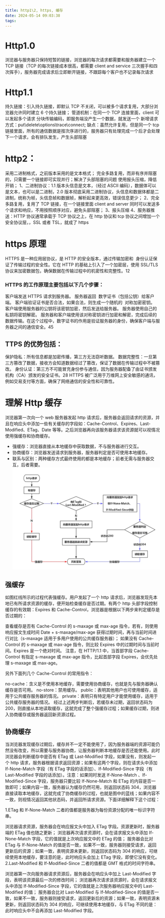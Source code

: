 ```yaml
---
title: http1\2, https, 缓存
date: 2024-05-14 09:03:38
tags:
---
```


# Http1.0

浏览器与服务器只保持短暂的链接，浏览器的每次请求都需要和服务器建立一个 TCP 链接（TCP 的每次链接成本很高，都需要 client and service 三次握手和四次挥手），服务器完成请求后立即断开链接，不跟踪每个客户也不记录每次请求

# Http1.1

持久链接：引入持久链接，即默认 TCP 不关闭，可以被多个请求复用，大部分浏览器允许同时建立 6 个持久链接；
管道机制：在同一个 TCP 连接里面，client 可以发起多个请求
分块传输编码，即服务端没产生一个数据，就发送一个
新增请求方式：put\delete\options\trace\connect;
缺点：虽然允许复用，但是同一个 tcp 链接里面，所有的通信数据是按次序进行的，服务器只有处理完成一个后才会处理下一个请求，会有排队发生，产生头部阻塞

# http2：

采用二进制格式，之前版本采用的是文本格式；
完全多路复用，而非有序并阻塞的，只需要一个链接即可实现并行；解决了头部阻塞的问题
使用报头压缩，降低开销；
1、二进制协议：1.1 版本头信息是文本，（经过 ASCII 编码），数据体可以是文本，也可以是二进制，2.0 版本彻底采用二进制协议，头信息和数据体都是二进制，统称为帧，头信息帧和数据帧，解析起来更高效，错误信息更少；
2、完全多路复用，复用了 TCP 链接，在一个链接里面 client and server 同时可以发送多个请求和响应，不用按照顺序对应，避免头部阻塞；
3、报头压缩
4、服务器推送：HTTP 协议通常承载于 TCP 协议之上，在 http 协议和 tcp 协议之间增加一个安全协议层，，SSL 或者 TSL，就成了 https

# https 原理

‌HTTPS 是一种应用层协议，是 HTTP 的安全版本，通过传输加密和 ‌ 身份认证保证了传输过程的安全性。它在 HTTP 的基础上引入了一个加密层，使用 SSL/TLS 协议来加密数据包，确保数据在传输过程中的机密性和完整性。‌12

### HTTPS 的工作原理主要包括以下几个步骤：

客户端发送 HTTPS 请求到服务器。
服务器返回 ‌ 数字证书（包括公钥）给客户端。
客户端验证证书是否合法，如果合法，则生成一个随机的 ‌ 对称加密密钥。
客户端使用服务器的公钥将该密钥加密，然后发送给服务器。
服务器使用自己的私钥将密钥解密。
服务器和客户端使用该对称密钥进行加密和解密，完成后续的数据传输。在这个过程中，数字证书的作用是验证服务器的身份，确保客户端与服务器之间的通信安全。‌45

## TTPS 的优势包括：

保护隐私：所有信息都是加密传播，第三方无法窃听数据。
数据完整性：一旦第三方篡改了数据，接收方会知道数据经过了篡改，保证了数据在传输过程中不被篡改。
身份认证：第三方不可能冒充身份参与通信，因为服务器配备了由证书颁发机构（CA）颁发的安全证书。‌28
HTTPS 被广泛用于万维网上安全敏感的通讯，例如交易支付等方面，确保了网络通信的安全性和可靠性。

# 理解 Http 缓存

浏览器第一次向一个 web 服务器发起 http 请求后，服务器会返回请求的资源，并且在响应头中添加一些有关缓存的字段如：Cache-Control、Expires、Last-Modified、ETag、Date 等等。之后浏览器再向该服务器请求该资源就可以视情况使用强缓存和协商缓存。

- 强缓存：浏览器直接从本地缓存中获取数据，不与服务器进行交互。
- 协商缓存：浏览器发送请求到服务器，服务器判定是否可使用本地缓存。
- 联系与区别：两种缓存方式最终使用的都是本地缓存；前者无需与服务器交互，后者需要。
  ![alt text](image.png)

## 强缓存

如图红线所示的过程代表强缓存。用户发起了一个 http 请求后，浏览器发现先本地已有所请求资源的缓存，便开始检查缓存是否过期。有两个 http 头部字段控制缓存的有效期：Expires 和 Cache-Control，浏览器是根据以下两步来判定缓存是否过期的：

查看缓存是否有 Cache-Control 的 s-maxage 或 max-age 指令，若有，则使用响应报文生成时间 Date + s-maxage/max-age 获得过期时间，再与当前时间进行对比（s-maxage 适用于多用户使用的公共缓存服务器）；
如果没有 Cache-Control 的 s-maxage 或 max-age 指令，则比较 Expires 中的过期时间与当前时间。Expires 是一个绝对时间。
注意，在 HTTP/1.1 中，当首部字段 Cache-Control 有指定 s-maxage 或 max-age 指令，比起首部字段 Expires，会优先处理 s-maxage 或 max-age。

另外下面列几个 Cache-Control 的常用指令：

no-cache：含义是不使用本地缓存，需要使用协商缓存，也就是先与服务器确认缓存是否可用。
no-store：禁用缓存。
public：表明其他用户也可使用缓存，适用于公共缓存服务器的情况。
private：表明只有特定用户才能使用缓存，适用于公共缓存服务器的情况。
经过上述两步判断后，若缓存未过期，返回状态码为 200，则直接从本地读取缓存，这就完成了整个强缓存过程；如果缓存过期，则进入协商缓存或服务器返回新资源过程。

## 协商缓存

当浏览器发现缓存过期后，缓存并不一定不能使用了，因为服务器端的资源可能仍然没有改变，所以需要与服务器协商，让服务器判断本地缓存是否还能使用。此时浏览器会判断缓存中是否有 ETag 或 Last-Modified 字段，如果没有，则发起一个 http 请求，服务器根据请求返回资源；如果有这两个字段，则在请求头中添加 If-None-Match 字段（有 ETag 字段的话添加）、If-Modified-Since 字段（有 Last-Modified 字段的话添加）。注意：如果同时发送 If-None-Match 、If-Modified-Since 字段，服务器只要比较 If-None-Match 和 ETag 的内容是否一致即可；如果内容一致，服务器认为缓存仍然可用，则返回状态码 304，浏览器直接读取本地缓存，这就完成了协商缓存的过程，也就是图中的蓝线；如果内容不一致，则视情况返回其他状态码，并返回所请求资源。下面详细解释下这个过程：

1.ETag 和 If-None-Match
二者的值都是服务器为每份资源分配的唯一标识字符串。

浏览器请求资源，服务器会在响应报文头中加入 ETag 字段。资源更新时，服务器端的 ETag 值也随之更新；
浏览器再次请求资源时，会在请求报文头中添加 If-None-Match 字段，它的值就是上次响应报文中的 ETag 的值；
服务器会比对 ETag 与 If-None-Match 的值是否一致，如果不一致，服务器则接受请求，返回更新后的资源；如果一致，表明资源未更新，则返回状态码为 304 的响应，可继续使用本地缓存，要注意的是，此时响应头会加上 ETag 字段，即使它没有变化。
2.Last-Modified 和 If-Modified-Since
二者的值都是 GMT 格式的时间字符串。

浏览器第一次向服务器请求资源后，服务器会在响应头中加上 Last-Modified 字段，表明该资源最后一次的修改时间；
浏览器再次请求该资源时，会在请求报文头中添加 If-Modified-Since 字段，它的值就是上次服务器响应报文中的 Last-Modified 的值；
服务器会比对 Last-Modified 与 If-Modified-Since 的值是否一致，如果不一致，服务器则接受请求，返回更新后的资源；如果一致，表明资源未更新，则返回状态码为 304 的响应，可继续使用本地缓存，与 ETag 不同的是：此时响应头中不会再添加 Last-Modified 字段。
